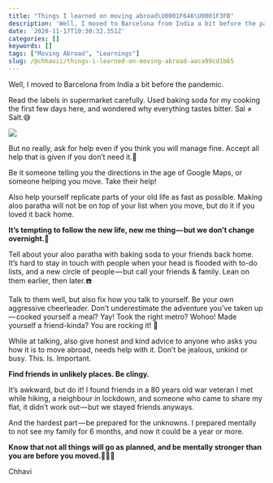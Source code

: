 ```yaml
---
title: "Things I learned on moving abroad\U0001F646\U0001F3FB"
description: 'Well, I moved to Barcelona from India a bit before the pandemic.'
date: '2020-11-17T10:30:32.351Z'
categories: []
keywords: []
tags: ["Moving Abroad", "Learnings"]
slug: /@chhavii/things-i-learned-on-moving-abroad-aaca99cd1b65
---
```


Well, I moved to Barcelona from India a bit before the pandemic.

Read the labels in supermarket carefully. Used baking soda for my cooking the first few days here, and wondered why everything tastes bitter. Sal ≠ Salt.😅

![](https://cdn-images-1.medium.com/max/800/1*7wuNTh3P5qK5GRCCwdZtmg.jpeg)

But no really, ask for help even if you think you will manage fine. Accept all help that is given if you don’t need it.💙

Be it someone telling you the directions in the age of Google Maps, or someone helping you move. Take their help!

Also help yourself replicate parts of your old life as fast as possible. Making aloo paratha will not be on top of your list when you move, but do it if you loved it back home.

**It’s tempting to follow the new life, new me thing — but we don’t change overnight.**💁

Tell about your aloo paratha with baking soda to your friends back home. It’s hard to stay in touch with people when your head is flooded with to-do lists, and a new circle of people — but call your friends & family. Lean on them earlier, then later.☎️

Talk to them well, but also fix how you talk to yourself. Be your own aggressive cheerleader. Don’t underestimate the adventure you’ve taken up — cooked yourself a meal? Yay! Took the right metro? Wohoo! Made yourself a friend-kinda? You are rocking it! 💃

While at talking, also give honest and kind advice to anyone who asks you how it is to move abroad, needs help with it. Don’t be jealous, unkind or busy. This. Is. Important.

**Find friends in unlikely places. Be clingy.**

It’s awkward, but do it! I found friends in a 80 years old war veteran I met while hiking, a neighbour in lockdown, and someone who came to share my flat, it didn’t work out — but we stayed friends anyways.

And the hardest part — be prepared for the unknowns. I prepared mentally to not see my family for 6 months, and now it could be a year or more.

**Know that not all things will go as planned, and be mentally stronger than you are before you moved.**💪🏻💖

Chhavi
